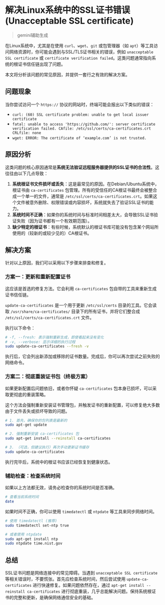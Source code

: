 # 解决Linux系统中的SSL证书错误 (Unacceptable SSL certificate)
> gemini辅助生成

在Linux系统中，尤其是在使用 `curl`、`wget`、`git` 或包管理器（如 `apt`）等工具访问网络资源时，你可能会遇到与SSL/TLS证书相关的错误，例如 `unacceptable SSL certificate` 或 `certificate verification failed`。这类问题通常指向系统的根证书信任链出现了问题。

本文将分析该问题的常见原因，并提供一套行之有效的解决方案。

## 问题现象

当你尝试访问一个 `https://` 协议的网站时，终端可能会报出以下类似的错误：

- `curl: (60) SSL certificate problem: unable to get local issuer certificate`
- `fatal: unable to access 'https://github.com/': server certificate verification failed. CAfile: /etc/ssl/certs/ca-certificates.crt CRLfile: none`
- `wget: ERROR: The certificate of ‘example.com’ is not trusted.`

## 原因分析

这类问题的核心原因通常是**系统无法验证远程服务器提供的SSL证书的合法性**。这往往由以下几点导致：

1.  **系统根证书文件损坏或丢失**：这是最常见的原因。在Debian/Ubuntu系统中，根证书由 `ca-certificates` 包管理。所有的受信任的CA根证书最终会被整合成一个单一的文件，通常是 `/etc/ssl/certs/ca-certificates.crt`。如果这个文件被意外删除、权限错误或内容损坏，系统就失去了验证SSL证书的能力。
2.  **系统时间不正确**：如果你的系统时间与标准时间相差太大，会导致SSL证书验证失败（因为证书都有一个有效期范围）。
3.  **缺少特定的根证书**：有些时候，系统默认的根证书库可能没有包含某个网站所使用的（较新的或较少见的）CA根证书。

## 解决方案

针对以上原因，我们可以采用以下步骤来排查和修复。

### 方案一：更新和重新配置证书

这应该是首选的修复方法。它会利用 `ca-certificates` 包自带的工具来重新生成证书信任链。

`update-ca-certificates` 是一个用于更新 `/etc/ssl/certs` 目录的工具。它会读取 `/usr/share/ca-certificates/` 目录下的所有证书，并将它们整合成 `/etc/ssl/certs/ca-certificates.crt` 文件。

执行以下命令：

```bash
# -f, --fresh: 表示强制重新生成，即使看起来没有变化
# -v, --verbose: 显示详细的执行过程
sudo update-ca-certificates --fresh -v
```

执行后，它会列出新添加或移除的证书数量。完成后，你可以再次尝试之前失败的网络命令。

### 方案二：彻底重装证书包（终极方案）

如果更新配置后问题依旧，或者你怀疑 `ca-certificates` 包本身已损坏，可以采取更彻底的重装策略。

这个方法会强制重新安装证书管理包，并触发证书的重新配置，可以修复绝大多数由于文件丢失或损坏导致的问题。

```bash
# 1. 首先，确保你的包列表是最新的
sudo apt-get update

# 2. 强制重新安装 ca-certificates 包
sudo apt-get install --reinstall ca-certificates

# 3. （可选，但建议执行）再次手动更新证书缓存
sudo update-ca-certificates
```

执行完毕后，系统中的根证书应该已经恢复到健康状态。

### 辅助检查：检查系统时间

如果以上方法都无效，请务必检查你的系统时间是否准确。

```bash
# 查看当前系统时间
date
```

如果时间不正确，你可以使用 `timedatectl` 或 `ntpdate` 等工具来同步网络时间。

```bash
# 使用 timedatectl (推荐)
sudo timedatectl set-ntp true

# 或者使用 ntpdate
sudo apt-get install ntp
sudo ntpdate time.nist.gov
```

## 总结

SSL证书问题是网络连接中的常见障碍。当遇到 `unacceptable SSL certificate` 等相关错误时，不要慌张。首先应检查系统时间，然后尝试使用 `update-ca-certificates` 进行快速修复。如果问题依然存在，通过 `apt-get install --reinstall ca-certificates` 进行彻底重装，几乎总能解决问题。保持系统根证书的完整和更新，是确保网络通信安全的基础。
